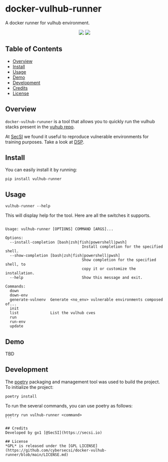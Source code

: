 # docker-vulhub-runner
A docker runner for vulhub environment. 
<p align="center">
  <a href="https://github.com/cybersecsi/docker-vulhub-runner/blob/main/README.md"><img src="https://img.shields.io/badge/Documentation-complete-green.svg?style=flat"></a>
  <a href="https://github.com/cybersecsi/docker-vulhub-runner/blob/main/LICENSE"><img src="https://img.shields.io/badge/License-GNU%20GPL-blue"></a>
</p>

## Table of Contents
- [Overview](#overview)
- [Install](#install)
- [Usage](#usage)
- [Demo](#demo)
- [Development](#development)
- [Credits](#credits)
- [License](#license)

## Overview
``docker-vulhub-rununer``  is a tool that allows you to quickly run the vulhub stacks present in the [vuhub repo](https://github.com/vulhub/vulhub).

At [SecSI](https://secsi.io) we found it useful to reproduce vulnerable environments for training purposes. Take a look at [DSP](https://secsi.io/docker-security-playground/).

## Install
You can easily install it by running:
```
pip install vulhub-runner
```

## Usage
```
vulhub-runner --help
```

This will display help for the tool. Here are all the switches it supports.

```

Usage: vulhub-runner [OPTIONS] COMMAND [ARGS]...

Options:
  --install-completion [bash|zsh|fish|powershell|pwsh]
                                  Install completion for the specified shell.
  --show-completion [bash|zsh|fish|powershell|pwsh]
                                  Show completion for the specified shell, to
                                  copy it or customize the installation.
  --help                          Show this message and exit.

Commands:
  down
  down-env
  generate-vulnenv  Generate <no_env> vulnerable environments composed of...
  init
  list              List the vulhub cves
  run
  run-env
  update
```

## Demo
TBD  
## Development  
The [poetry](https://python-poetry.org/) packaging and management tool was used to build the project.  
To initialize the project: 
```
poetry install 
```  

To run the several commands, you can use poetry as follows:  
``` 
poetry run vulhub-runner <command> 
```  

## Credits
Developed by gx1 [@SecSI](https://secsi.io)

## License
*GPL* is released under the [GPL LICENSE](https://github.com/cybersecsi/docker-vulhub-runner/blob/main/LICENSE.md)
